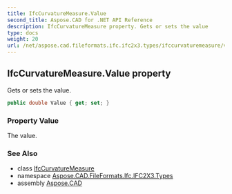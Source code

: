 ```yaml
---
title: IfcCurvatureMeasure.Value
second_title: Aspose.CAD for .NET API Reference
description: IfcCurvatureMeasure property. Gets or sets the value
type: docs
weight: 20
url: /net/aspose.cad.fileformats.ifc.ifc2x3.types/ifccurvaturemeasure/value/
---
```

## IfcCurvatureMeasure.Value property

Gets or sets the value.

```csharp
public double Value { get; set; }
```

### Property Value

The value.

### See Also

* class [IfcCurvatureMeasure](../)
* namespace [Aspose.CAD.FileFormats.Ifc.IFC2X3.Types](../../ifccurvaturemeasure/)
* assembly [Aspose.CAD](../../../)


